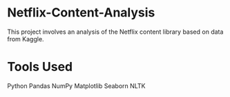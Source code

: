 # Netflix-Content-Analysis
This project involves an analysis of the Netflix content library based on data from Kaggle.

# Tools Used
Python
Pandas
NumPy
Matplotlib
Seaborn
NLTK
